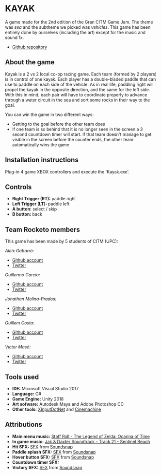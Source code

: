 # KAYAK
A game made for the 2nd edition of the Gran CITM Game Jam. The theme was _sea_ and the subtheme we picked was _vehicles_. This game has been entirely done by ourselves (including the art) except for the music and sound fx. 

* [Github repository](https://github.com/teamrocketo/RocketoGame)  

## About the game

Kayak is a 2 vs 2 local co-op racing game. Each team (formed by 2 players) is in control of one kayak. Each player has a double-bladed paddle that can use to paddle on each side of the vehicle. As in real life, paddling right will propel the kayak in the opposite direction, and the same for the left side. With this in mind, each pair will have to coordinate properly to advance through a water circuit in the sea and sort some rocks in their way to the goal. 

You can win the game in two different ways:
* Getting to the goal before the other team does
* If one team is so behind that it is no longer seen in the screen a 3 second countdown timer will start. If that team doesn't manage to get visible in the screen before the counter ends, the other team automatically wins the game

## Installation instructions

Plug-in 4 game XBOX controllers and execute the 'Kayak.exe'. 

## Controls

* **Right Trigger (RT):** paddle right
* **Left Trigger (LT):** paddle left
* **A button:** select / skip
* **B button:** back

## Team Rocketo members

This game has been made by 5 students of CITM (UPC): 

_Aleix Gabarró:_

* [Github account](https://github.com/aleixgab)
* [Twitter](https://twitter.com/aleix_gab)

_Guillermo García:_

* [Github account](https://github.com/Wilhelman)
* [Twitter](https://twitter.com/realWilhelman)

_Jonathan Molina-Prados:_

* [Github account](https://github.com/Jony635)
* [Twitter](https://twitter.com/Jony635Dev)

_Guillem Costa:_

* [Github account](https://github.com/DatBeQuiet)
* [Twitter](https://twitter.com/DatBeQuiet)

_Víctor Masó:_

* [Github account](https://github.com/nintervik)
* [Twitter](https://twitter.com/nintervik)

## Tools used

* **IDE:** Microsoft Visual Studio 2017
* **Language:** C#
* **Game Engine:** Unity 2018
* **Art sofware:** Autodesk Maya and Adobe Photoshop CC 
* **Other tools:** [XInputDotNet](https://github.com/speps/XInputDotNet) and [Cinemachine](https://assetstore.unity.com/packages/essentials/cinemachine-79898)

## Attributions

* **Main menu music:** [Staff Roll - The Legend of Zelda: Ocarina of Time](https://www.youtube.com/watch?v=NPjLgDF1hUg&feature=youtu.be)
* **In game music:** [Jak & Daxter Soundtrack - Track 21 - Sentinel Beach](https://www.youtube.com/watch?v=FOou8O2qMa0&feature=youtu.be)
* **Hit SFX:** [SFX](https://www.soundsnap.com/search/audio/TrafficCone36/score) from [Soundsnap](https://www.soundsnap.com/)
* **Paddle splash SFX:** [SFX](https://www.soundsnap.com/water_small_splash_01) from [Soundsnap](https://www.soundsnap.com/)
* **Hover button SFX:** [SFX](https://www.soundsnap.com/node/70555) from [Soundsnap](https://www.soundsnap.com/)
* **Countdown timer SFX:**
* **Victory SFX:** [SFX](https://www.soundsnap.com/search/audio/trumpets+fanfar+2/score) from [Soundsnap](https://www.soundsnap.com/)
